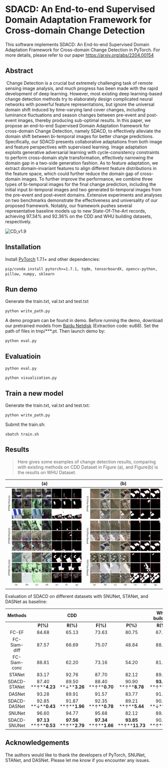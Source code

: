# SDACD: An End-to-end Supervised Domain Adaptation Framework for Cross-domain Change Detection

This software implements SDACD: An End-to-end Supervised Domain Adaptation Framework for Cross-domain Change Detection in PyTorch. For more details, please refer to our paper https://arxiv.org/abs/2204.00154



## Abstract

​    Change Detection is a crucial but extremely challenging task of remote sensing image analysis, and much progress has been made with the rapid development of deep learning. However, most existing deep learning-based change detection methods try to elaborately design complicated neural networks with powerful feature representations, but ignore the universal domain shift induced by time-varying land cover changes, including luminance fluctuations and season changes between pre-event and post-event images, thereby producing sub-optimal results. In this paper, we propose an end-to-end Supervised Domain Adaptation framework for cross-domain Change Detection, namely SDACD, to effectively alleviate the domain shift between bi-temporal images for better change predictions. Specifically, our SDACD presents collaborative adaptations from both image and feature perspectives with supervised learning. Image adaptation exploits generative adversarial learning with cycle-consistency constraints to perform cross-domain style transformation, effectively narrowing the domain gap in a two-side generation fashion. As to feature adaptation, we extract domain-invariant features to align different feature distributions in the feature space, which could further reduce the domain gap of cross-domain images. To further improve the performance, we combine three types of bi-temporal images for the final change prediction, including the initial input bi-temporal images and two generated bi-temporal images from the pre-event and post-event domains. Extensive experiments and analyses on two benchmarks demonstrate the effectiveness and universality of our proposed framework. Notably, our framework pushes several representative baseline models up to new State-Of-The-Art records, achieving 97.34% and 92.36% on the CDD and WHU building datasets, respectively.

![CD_v1.9](E:\work\SDACD\examples\CD_v1.9.png)

## Installation

Install [PyTorch](http://pytorch.org/) 1.7.1+ and other dependencies:

```
pip/conda install pytorch>=1.7.1, tqdm, tensorboardX, opencv-python, pillow, numpy, sklearn
```

## Run demo

Generate the train.txt, val.txt and test.txt

```
python write_path.py
```

A demo program can be found in demo. Before running the demo, download our pretrained models from [Baidu Netdisk](https://pan.baidu.com/s/1y4GRIUWXh8eNvsy93Z2Smg) (Extraction code: eu68). Set the path of files  in tmp/***.pt. Then launch demo by:

```
python eval.py
```

## Evaluatioin

```
python eval.py
```

```
python visualization.py
```

## Train a new model

Generate the train.txt, val.txt and test.txt:

```
python write_path.py
```

Submit the train.sh:

```
sbatch train.sh
```

## Results

>  Here gives some examples of change detection results, comparing with existing methods on CDD Dataset in Figure (a), and Figure(b) is the results on WHU Dataset.  

|            (a)             |            (b)             |
| :------------------------: | :------------------------: |
| ![CDD](.\examples\CDD.png) | ![WHU](.\examples\WHU.png) |

Evaluation of SDACD on different datasets with SNUNet, STANet, and DASNet as baseline:

| **Methods**  |                          |           CDD            |                          |                           |       WHU building       |                          |
| :----------: | :----------------------: | :----------------------: | :----------------------: | :-----------------------: | :----------------------: | :----------------------: |
|              |         **P(%)**         |         **R(%)**         |         **F(%)**         |         **P(%)**          |         **R(%)**         |         **F(%)**         |
|    FC-EF     |          84.68           |          65.13           |          73.63           |           80.75           |          67.29           |          73.40           |
| FC-Siam-diff |          87.57           |          66.69           |          75.07           |           48.84           |          88.96           |          63.06           |
| FC-Siam-conc |          88.81           |          62.20           |          73.16           |           54.20           |          81.34           |          65.05           |
|    STANet    |          83.17           |          92.76           |          87.70           |           82.12           |          89.19           |          83.40           |
| SDACD-STANet |  87.40   **↑****4.23**   |   89.50  **↓****3.26**   |   88.40  **↑****0.70**   |   90.90  **↑****8.78**    | **93.50**  **↑****4.31** |   92.21  **↑****8.81**   |
|    DASNet    |          93.28           |          89.91           |          91.57           |           83.77           |          91.02           |          87.24           |
| SDACD-DASNet |   92.85  **↓****0.43**   |   91.87  **↑****1.96**   |   92.35  **↑****0.78**   |   89.21  **↑****5.44**    |   90.46  **↓****0.56**   |   89.83  **↑****2.59**   |
|    SNUNet    |          96.60           |          94.77           |          95.68           |           82.12           |          89.19           |          85.51           |
| SDACD-SNUNet | **97.13**  **↑****0.53** | **97.56**  **↑****2.79** | **97.34**  **↑****1.66** | **93.85**  **↑****11.73** |   90.91  **↑****1.72**   | **92.36**  **↑****6.85** |

## Acknowledgements

The authors would like to thank the developers of PyTorch, SNUNet, STANet, and DASNet. 
Please let me know if you encounter any issues.

